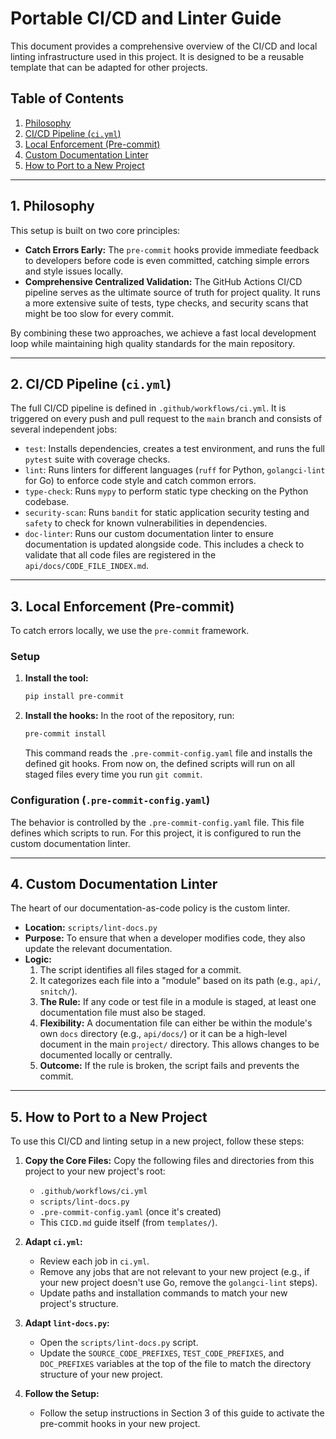 # Portable CI/CD and Linter Guide

This document provides a comprehensive overview of the CI/CD and local linting infrastructure used in this project. It is designed to be a reusable template that can be adapted for other projects.

## Table of Contents
1.  [Philosophy](#1-philosophy)
2.  [CI/CD Pipeline (`ci.yml`)](#2-cicd-pipeline-ciyml)
3.  [Local Enforcement (Pre-commit)](#3-local-enforcement-pre-commit)
4.  [Custom Documentation Linter](#4-custom-documentation-linter)
5.  [How to Port to a New Project](#5-how-to-port-to-a-new-project)

---

## 1. Philosophy

This setup is built on two core principles:
-   **Catch Errors Early:** The `pre-commit` hooks provide immediate feedback to developers before code is even committed, catching simple errors and style issues locally.
-   **Comprehensive Centralized Validation:** The GitHub Actions CI/CD pipeline serves as the ultimate source of truth for project quality. It runs a more extensive suite of tests, type checks, and security scans that might be too slow for every commit.

By combining these two approaches, we achieve a fast local development loop while maintaining high quality standards for the main repository.

---

## 2. CI/CD Pipeline (`ci.yml`)

The full CI/CD pipeline is defined in `.github/workflows/ci.yml`. It is triggered on every push and pull request to the `main` branch and consists of several independent jobs:

-   `test`: Installs dependencies, creates a test environment, and runs the full `pytest` suite with coverage checks.
-   `lint`: Runs linters for different languages (`ruff` for Python, `golangci-lint` for Go) to enforce code style and catch common errors.
-   `type-check`: Runs `mypy` to perform static type checking on the Python codebase.
-   `security-scan`: Runs `bandit` for static application security testing and `safety` to check for known vulnerabilities in dependencies.
-   `doc-linter`: Runs our custom documentation linter to ensure documentation is updated alongside code. This includes a check to validate that all code files are registered in the `api/docs/CODE_FILE_INDEX.md`.

---

## 3. Local Enforcement (Pre-commit)

To catch errors locally, we use the `pre-commit` framework.

### Setup

1.  **Install the tool:**
    ```bash
    pip install pre-commit
    ```
2.  **Install the hooks:** In the root of the repository, run:
    ```bash
    pre-commit install
    ```
    This command reads the `.pre-commit-config.yaml` file and installs the defined git hooks. From now on, the defined scripts will run on all staged files every time you run `git commit`.

### Configuration (`.pre-commit-config.yaml`)

The behavior is controlled by the `.pre-commit-config.yaml` file. This file defines which scripts to run. For this project, it is configured to run the custom documentation linter.

---

## 4. Custom Documentation Linter

The heart of our documentation-as-code policy is the custom linter.

-   **Location:** `scripts/lint-docs.py`
-   **Purpose:** To ensure that when a developer modifies code, they also update the relevant documentation.
-   **Logic:**
    1.  The script identifies all files staged for a commit.
    2.  It categorizes each file into a "module" based on its path (e.g., `api/`, `snitch/`).
    3.  **The Rule:** If any code or test file in a module is staged, at least one documentation file must also be staged.
    4.  **Flexibility:** A documentation file can either be within the module's own `docs` directory (e.g., `api/docs/`) or it can be a high-level document in the main `project/` directory. This allows changes to be documented locally or centrally.
    5.  **Outcome:** If the rule is broken, the script fails and prevents the commit.

---

## 5. How to Port to a New Project

To use this CI/CD and linting setup in a new project, follow these steps:

1.  **Copy the Core Files:**
    Copy the following files and directories from this project to your new project's root:
    -   `.github/workflows/ci.yml`
    -   `scripts/lint-docs.py`
    -   `.pre-commit-config.yaml` (once it's created)
    -   This `CICD.md` guide itself (from `templates/`).

2.  **Adapt `ci.yml`:**
    -   Review each job in `ci.yml`.
    -   Remove any jobs that are not relevant to your new project (e.g., if your new project doesn't use Go, remove the `golangci-lint` steps).
    -   Update paths and installation commands to match your new project's structure.

3.  **Adapt `lint-docs.py`:**
    -   Open the `scripts/lint-docs.py` script.
    -   Update the `SOURCE_CODE_PREFIXES`, `TEST_CODE_PREFIXES`, and `DOC_PREFIXES` variables at the top of the file to match the directory structure of your new project.

4.  **Follow the Setup:**
    -   Follow the setup instructions in Section 3 of this guide to activate the pre-commit hooks in your new project.
